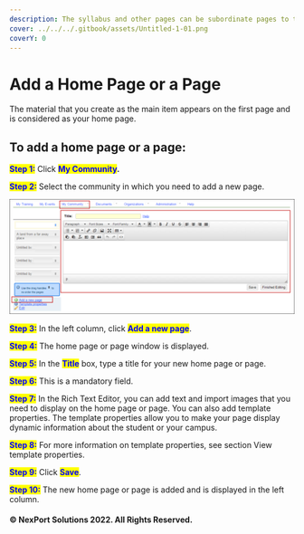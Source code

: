 ```yaml
---
description: The syllabus and other pages can be subordinate pages to the home page.
cover: ../../../.gitbook/assets/Untitled-1-01.png
coverY: 0
---
```


# Add a Home Page or a Page

The material that you create as the main item appears on the first page and is considered as your home page.

## **To add a home page or a page:**

<mark style="color:blue;">**Step 1:**</mark>  Click <mark style="color:blue;">**My Community**</mark>**.**

<mark style="color:blue;">**Step 2:**</mark>  Select the community in which you need to add a new page.

![](/.gitbook/assets/MyCommunity_Add_550x221.png)

<mark style="color:blue;">**Step 3:**</mark>  In the left column, click <mark style="color:blue;">**Add a new page**</mark>.

<mark style="color:blue;">**Step 4:**</mark>  The home page or page window is displayed.

<mark style="color:blue;">**Step 5:**</mark>  In the <mark style="color:blue;">**Title**</mark> box, type a title for your new home page or page.

<mark style="color:blue;">**Step 6:**</mark>  This is a mandatory field.

<mark style="color:blue;">**Step 7:**</mark>  In the Rich Text Editor, you can add text and import images that you need to display on the home page or page. You can also add template properties. The template properties allow you to make your page display dynamic information about the student or your campus.

<mark style="color:blue;">**Step 8:**</mark>  For more information on template properties, see section View template properties.

<mark style="color:blue;">**Step 9:**</mark>  Click <mark style="color:blue;">**Save**</mark>.

<mark style="color:blue;">**Step 10:**</mark>  The new home page or page is added and is displayed in the left column.

#### © NexPort Solutions 2022. All Rights Reserved.
